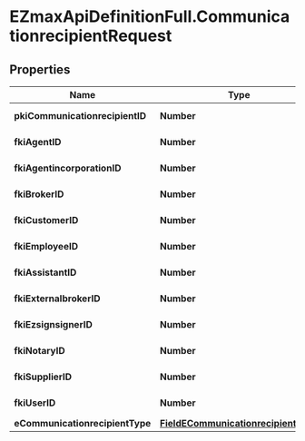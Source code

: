 # EZmaxApiDefinitionFull.CommunicationrecipientRequest

## Properties

Name | Type | Description | Notes
------------ | ------------- | ------------- | -------------
**pkiCommunicationrecipientID** | **Number** | The unique ID of the Communicationrecipient. | [optional] 
**fkiAgentID** | **Number** | The unique ID of the Agent. | [optional] 
**fkiAgentincorporationID** | **Number** | The unique ID of the Agentincorporation. | [optional] 
**fkiBrokerID** | **Number** | The unique ID of the Broker. | [optional] 
**fkiCustomerID** | **Number** | The unique ID of the Customer. | [optional] 
**fkiEmployeeID** | **Number** | The unique ID of the Employee. | [optional] 
**fkiAssistantID** | **Number** | The unique ID of the Assistant. | [optional] 
**fkiExternalbrokerID** | **Number** | The unique ID of the Externalbroker. | [optional] 
**fkiEzsignsignerID** | **Number** | The unique ID of the Ezsignsigner | [optional] 
**fkiNotaryID** | **Number** | The unique ID of the Notary. | [optional] 
**fkiSupplierID** | **Number** | The unique ID of the Supplier. | [optional] 
**fkiUserID** | **Number** | The unique ID of the User | [optional] 
**eCommunicationrecipientType** | [**FieldECommunicationrecipientType**](FieldECommunicationrecipientType.md) |  | [optional] 


